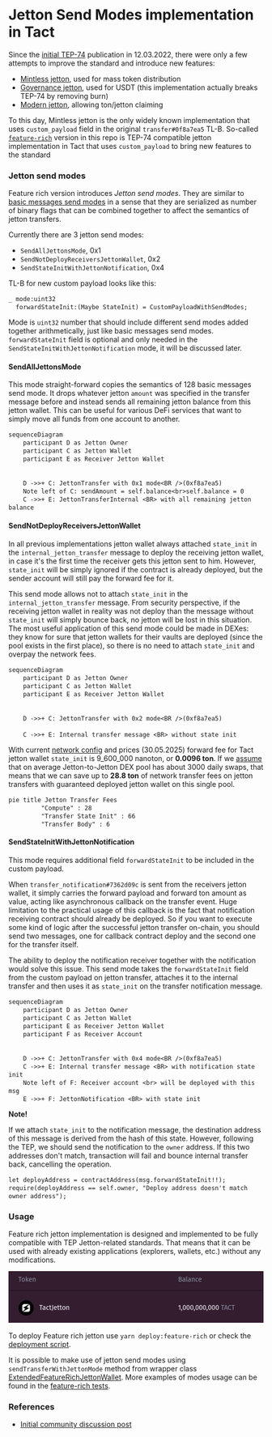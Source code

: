 # Jetton Send Modes implementation in Tact

Since the [initial TEP-74](https://github.com/ton-blockchain/TEPs/blob/master/text/0074-jettons-standard.md) publication in 12.03.2022, there were only a few attempts to improve the standard and introduce new features:

- [Mintless jetton](https://github.com/ton-community/mintless-jetton), used for mass token distribution
- [Governance jetton](https://github.com/ton-blockchain/stablecoin-contract), used for USDT (this implementation actually breaks TEP-74 by removing burn)
- [Modern jetton](https://github.com/EmelyanenkoK/modern_jetton), allowing ton/jetton claiming

To this day, Mintless jetton is the only widely known implementation that uses `custom_payload` field in the original `transfer#0f8a7ea5` TL-B. So-called [`feature-rich`](../src/contracts/feature-rich/) version in this repo is TEP-74 compatible jetton implementation in Tact that uses `custom_payload` to bring new features to the standard

### Jetton send modes

Feature rich version introduces _Jetton send modes_. They are similar to [basic messages send modes](https://docs.ton.org/v3/documentation/smart-contracts/message-management/message-modes-cookbook) in a sense that they are serialized as number of binary flags that can be combined together to affect the semantics of jetton transfers.

Currently there are 3 jetton send modes:

- `SendAllJettonsMode`, 0x1
- `SendNotDeployReceiversJettonWallet`, 0x2
- `SendStateInitWithJettonNotification`, 0x4

TL-B for new custom payload looks like this:

```tlb
_ mode:uint32
  forwardStateInit:(Maybe StateInit) = CustomPayloadWithSendModes;
```

Mode is `uint32` number that should include different send modes added together arithmetically, just like basic messages send modes. `forwardStateInit` field is optional and only needed in the `SendStateInitWithJettonNotification` mode, it will be discussed later.

#### SendAllJettonsMode

This mode straight-forward copies the semantics of 128 basic messages send mode. It drops whatever jetton `amount` was specified in the transfer message before and instead sends all remaining jetton balance from this jetton wallet. This can be useful for various DeFi services that want to simply move all funds from one account to another.

```mermaid
sequenceDiagram
    participant D as Jetton Owner
    participant C as Jetton Wallet
    participant E as Receiver Jetton Wallet


    D ->>+ C: JettonTransfer with 0x1 mode<BR />(0xf8a7ea5)
    Note left of C: sendAmount = self.balance<br>self.balance = 0
    C ->>+ E: JettonTransferInternal <BR> with all remaining jetton balance
```

#### SendNotDeployReceiversJettonWallet

In all previous implementations jetton wallet always attached `state_init` in the `internal_jetton_transfer` message to deploy the receiving jetton wallet, in case it's the first time the receiver gets this jetton sent to him. However, `state_init` will be simply ignored if the contract is already deployed, but the sender account will still pay the forward fee for it.

This send mode allows not to attach `state_init` in the `internal_jetton_transfer` message. From security perspective, if the receiving jetton wallet in reality was not deploy than the message without `state_init` will simply bounce back, no jetton will be lost in this situation. The most useful application of this send mode could be made in DEXes: they know for sure that jetton wallets for their vaults are deployed (since the pool exists in the first place), so there is no need to attach `state_init` and overpay the network fees.

```mermaid
sequenceDiagram
    participant D as Jetton Owner
    participant C as Jetton Wallet
    participant E as Receiver Jetton Wallet


    D ->>+ C: JettonTransfer with 0x2 mode<BR />(0xf8a7ea5)

    C ->>+ E: Internal transfer message <BR> without state init
```

With current [network config](https://tonviewer.com/config) and prices (30.05.2025) forward fee for Tact jetton wallet `state_init` is 9_600_000 nanoton, or **0.0096 ton**. If we [assume](https://tonviewer.com/EQBSUY4UWGJFAps0KwHY4tpOGqzU41DZhyrT8OuyAWWtnezy) that on average Jetton-to-Jetton DEX pool has about 3000 daily swaps, that means that we can save up to **28.8 ton** of network transfer fees on jetton transfers with guaranteed deployed jetton wallet on this single pool.

```mermaid
pie title Jetton Transfer Fees
         "Compute" : 28
         "Transfer State Init" : 66
         "Transfer Body" : 6

```

#### SendStateInitWithJettonNotification

This mode requires additional field `forwardStateInit` to be included in the custom payload.

When `transfer_notification#7362d09c` is sent from the receivers jetton wallet, it simply carries the forward payload and forward ton amount as value, acting like asynchronous callback on the transfer event. Huge limitation to the practical usage of this callback is the fact that notification receiving contract should already be deployed. So if you want to execute some kind of logic after the successful jetton transfer on-chain, you should send two messages, one for callback contract deploy and the second one for the transfer itself.

The ability to deploy the notification receiver together with the notification would solve this issue. This send mode takes the `forwardStateInit` field from the custom payload on jetton transfer, attaches it to the internal transfer and then uses it as `state_init` on the transfer notification message.

```mermaid
sequenceDiagram
    participant D as Jetton Owner
    participant C as Jetton Wallet
    participant E as Receiver Jetton Wallet
    participant F as Receiver Account


    D ->>+ C: JettonTransfer with 0x4 mode<BR />(0xf8a7ea5)
    C ->>+ E: Internal transfer message <BR> with notification state init
    Note left of F: Receiver account <br> will be deployed with this msg
    E ->>+ F: JettonNotification <BR> with state init
```

**Note!**

If we attach `state_init` to the notification message, the destination address of this message is derived from the hash of this state. However, following the TEP, we should send the notification to the `owner` address. If this two addresses don't match, transaction will fail and bounce internal transfer back, cancelling the operation.

```tact
let deployAddress = contractAddress(msg.forwardStateInit!!);
require(deployAddress == self.owner, "Deploy address doesn't match owner address");
```

### Usage

Feature rich jetton implementation is designed and implemented to be fully compatible with TEP Jetton-related standards. That means that it can be used with already existing applications (explorers, wallets, etc.) without any modifications.

![jetton](./assets/jetton.png)

To deploy Feature rich jetton use `yarn deploy:feature-rich` or check the [deployment script](../src/scripts/feature-rich.deploy.ts).

It is possible to make use of jetton send modes using `sendTransferWithJettonMode` method from wrapper class [ExtendedFeatureRichJettonWallet](../src/wrappers/ExtendedFeatureRichJettonWallet.ts). More examples of modes usage can be found in the [feature-rich tests](../src/tests/feature-rich/feature-rich.spec.ts).

### References

- [Initial community discussion post](https://t.me/TheOpenDevBlog/68)
